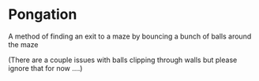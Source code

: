 # Pongation
A method of finding an exit to a maze by bouncing a bunch of balls around the maze


(There are a couple issues with balls clipping through walls but please ignore that for now ....)
